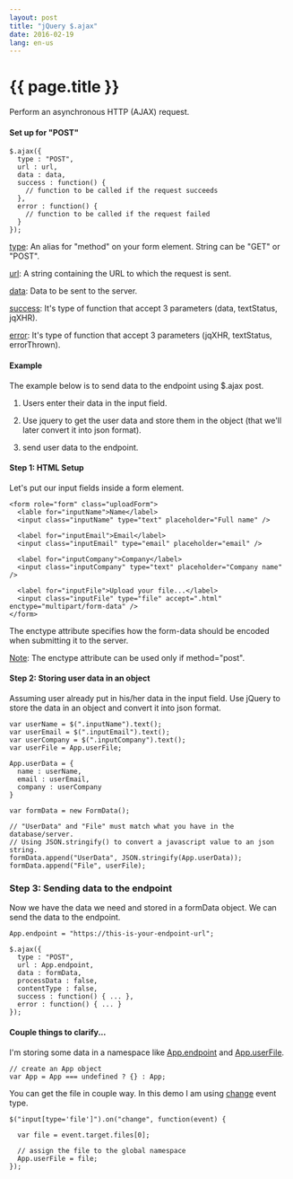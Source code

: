 ```yaml
---
layout: post
title: "jQuery $.ajax"
date: 2016-02-19
lang: en-us
---
```


# {{ page.title }}

Perform an asynchronous HTTP (AJAX) request.

#### Set up for "POST" ####

	$.ajax({
	  type : "POST",
	  url : url,
	  data : data,
	  success : function() {
	    // function to be called if the request succeeds
	  },
	  error : function() {
	    // function to be called if the request failed
	  }
	});

<u>type</u>: An alias for "method" on your form element. String can be "GET" or "POST".

<u>url</u>: A string containing the URL to which the request is sent.

<u>data</u>: Data to be sent to the server. 

<u>success</u>: It's type of function that accept 3 parameters (data, textStatus, jqXHR).

<u>error</u>: It's type of function that accept 3 parameters (jqXHR, textStatus, errorThrown).

#### Example ####

The example below is to send data to the endpoint using $.ajax post.

1. Users enter their data in the input field.

2. Use jquery to get the user data and store them in the object (that we'll later convert it into json format).

3. send user data to the endpoint.

#### Step 1: HTML Setup ####

Let's put our input fields inside a form element.

	<form role="form" class="uploadForm">
	  <lable for="inputName">Name</label>
	  <input class="inputName" type="text" placeholder="Full name" />

	  <label for="inputEmail">Email</label>
	  <input class="inputEmail" type="email" placeholder="email" />

	  <label for="inputCompany">Company</label>
	  <input class="inputCompany" type="text" placeholder="Company name" />

	  <label for="inputFile">Upload your file...</label>
	  <input class="inputFile" type="file" accept=".html" enctype="multipart/form-data" />
	</form>

The enctype attribute specifies how the form-data should be encoded when submitting it to the server.

<u>Note</u>: The enctype attribute can be used only if method="post".

#### Step 2: Storing user data in an object ####

Assuming user already put in his/her data in the input field. Use jQuery to store the data in an object and convert it into json format. 

	var userName = $(".inputName").text();
	var userEmail = $(".inputEmail").text();
	var userCompany = $(".inputCompany").text();
	var userFile = App.userFile;

	App.userData = {
	  name : userName,
	  email : userEmail,
	  company : userCompany
	}

	var formData = new FormData();

	// "UserData" and "File" must match what you have in the database/server. 
	// Using JSON.stringify() to convert a javascript value to an json string.
	formData.append("UserData", JSON.stringify(App.userData));
	formData.append("File", userFile);

### Step 3: Sending data to the endpoint ####

Now we have the data we need and stored in a formData object. We can send the data to the endpoint.

	App.endpoint = "https://this-is-your-endpoint-url";

	$.ajax({
	  type : "POST",
	  url : App.endpoint,
	  data : formData,
	  processData : false,
	  contentType : false,
	  success : function() { ... },
	  error : function() { ... }
	});

#### Couple things to clarify... ####

I'm storing some data in a namespace like <u>App.endpoint</u> and <u>App.userFile</u>. 

	// create an App object
	var App = App === undefined ? {} : App;

You can get the file in couple way. In this demo I am using <u>change</u> event type.

	$("input[type='file']").on("change", function(event) {
	  
	  var file = event.target.files[0];

	  // assign the file to the global namespace
	  App.userFile = file;
	});


